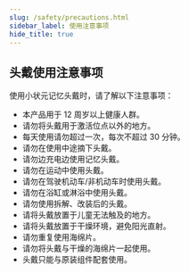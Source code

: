 ```yaml
---
slug: /safety/precautions.html
sidebar_label: 使用注意事项
hide_title: true
---
```

## 头戴使用注意事项
使用小状元记忆头戴时，请了解以下注意事项：

- 本产品用于 12 周岁以上健康人群。
- 请勿将头戴用于激活位点以外的地方。
- 每天使用请勿超过一次，每次不超过 30 分钟。
- 请勿在使用中途摘下头戴。
- 请勿边充电边使用记忆头戴。
- 请勿在运动中使用头戴。
- 请勿在驾驶机动车/非机动车时使用头戴。
- 请勿在浴缸或淋浴中使用头戴。
- 请勿使用拆解、改装后的头戴。
- 请将头戴放置于儿童无法触及的地方。
- 请将头戴放置于干燥环境，避免阳光直射。
- 请勿重复使用海绵片。
- 请勿将头戴与干燥的海绵片一起使用。
- 头戴只能与原装组件配套使用。

